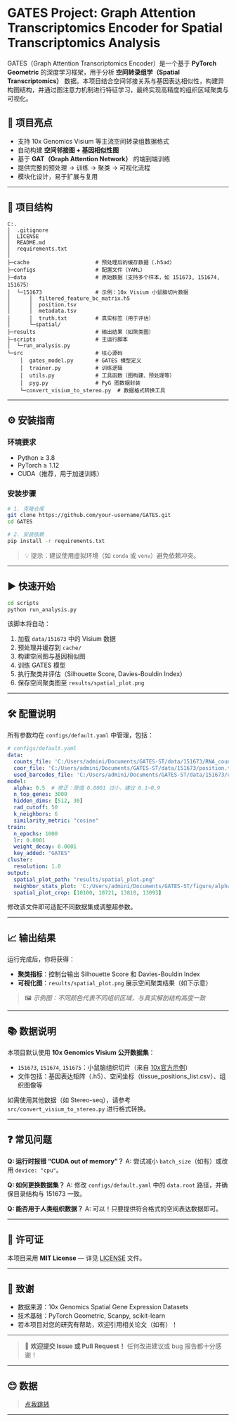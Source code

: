 # GATES Project: Graph Attention Transcriptomics Encoder for Spatial Transcriptomics Analysis

GATES（Graph Attention Transcriptomics Encoder）是一个基于 **PyTorch Geometric** 的深度学习框架，用于分析 **空间转录组学（Spatial Transcriptomics）** 数据。本项目结合空间邻接关系与基因表达相似性，构建异构图结构，并通过图注意力机制进行特征学习，最终实现高精度的组织区域聚类与可视化。

## 📌 项目亮点
- 支持 10x Genomics Visium 等主流空间转录组数据格式
- 自动构建 **空间邻接图 + 基因相似性图**
- 基于 **GAT（Graph Attention Network）** 的端到端训练
- 提供完整的预处理 → 训练 → 聚类 → 可视化流程
- 模块化设计，易于扩展与复用

---

## 📁 项目结构

```
C:.
│  .gitignore
│  LICENSE
│  README.md
│  requirements.txt
│
├─cache                     # 预处理后的缓存数据（.h5ad）
├─configs                   # 配置文件（YAML）
├─data                      # 原始数据（支持多个样本，如 151673, 151674, 151675）
│  └─151673                 # 示例：10x Visium 小鼠脑切片数据
│      │  filtered_feature_bc_matrix.h5
│      │  position.tsv
│      │  metadata.tsv
│      │  truth.txt         # 真实标签（用于评估）
│      └─spatial/
├─results                   # 输出结果（如聚类图）
├─scripts                   # 主运行脚本
│  └─run_analysis.py
└─src                       # 核心源码
    │  gates_model.py       # GATES 模型定义
    │  trainer.py           # 训练逻辑
    │  utils.py             # 工具函数（图构建、预处理等）
    │  pyg.py               # PyG 图数据封装
    └─convert_visium_to_stereo.py  # 数据格式转换工具
```

---

## ⚙️ 安装指南

### 环境要求
- Python ≥ 3.8
- PyTorch ≥ 1.12
- CUDA（推荐，用于加速训练）

### 安装步骤
```bash
# 1. 克隆仓库
git clone https://github.com/your-username/GATES.git
cd GATES

# 2. 安装依赖
pip install -r requirements.txt
```

> 💡 提示：建议使用虚拟环境（如 `conda` 或 `venv`）避免依赖冲突。

---

## ▶️ 快速开始

```bash
cd scripts
python run_analysis.py
```

该脚本将自动：
1. 加载 `data/151673` 中的 Visium 数据
2. 预处理并缓存到 `cache/`
3. 构建空间图与基因相似图
4. 训练 GATES 模型
5. 执行聚类并评估（Silhouette Score, Davies-Bouldin Index）
6. 保存空间聚类图至 `results/spatial_plot.png`

---

## 🛠 配置说明

所有参数均在 `configs/default.yaml` 中管理，包括：

```yaml
# configs/default.yaml
data:
  counts_file: 'C:/Users/admini/Documents/GATES-ST/data/151673/RNA_counts.tsv'
  coor_file: 'C:/Users/admini/Documents/GATES-ST/data/151673/position.tsv'
  used_barcodes_file: 'C:/Users/admini/Documents/GATES-ST/data/151673/used_barcodes.txt'
model:
  alpha: 0.5  # 修正：原值 0.0001 过小，建议 0.1~0.9
  n_top_genes: 3000
  hidden_dims: [512, 30]
  rad_cutoff: 50
  k_neighbors: 6
  similarity_metric: "cosine"
train:
  n_epochs: 1000
  lr: 0.0001
  weight_decay: 0.0001
  key_added: "GATES"
cluster:
  resolution: 1.0
output:
  spatial_plot_path: "results/spatial_plot.png"
  neighbor_stats_plot: 'C:/Users/admini/Documents/GATES-ST/figure/alpha{alpha}_{resolution}_Stereo-seq_Mouse_NumberOfNeighbors.png'
  spatial_plot_crop: [10100, 10721, 13810, 13093]

```

修改该文件即可适配不同数据集或调整超参数。

---

## 📈 输出结果

运行完成后，你将获得：
- **聚类指标**：控制台输出 Silhouette Score 和 Davies-Bouldin Index
- **可视化图**：`results/spatial_plot.png` 展示空间聚类结果（如下示意）

> 🖼️ *示例图：不同颜色代表不同组织区域，与真实解剖结构高度一致*

---

## 📚 数据说明

本项目默认使用 **10x Genomics Visium 公开数据集**：
- `151673`, `151674`, `151675`：小鼠脑组织切片（来自 [10x官方示例](https://support.10xgenomics.com/spatial-gene-expression/datasets)）
- 文件包括：基因表达矩阵（.h5）、空间坐标（tissue_positions_list.csv）、组织图像等

如需使用其他数据（如 Stereo-seq），请参考 `src/convert_visium_to_stereo.py` 进行格式转换。

---

## ❓ 常见问题

**Q: 运行时报错 “CUDA out of memory”？**
A: 尝试减小 `batch_size`（如有）或改用 `device: "cpu"`。

**Q: 如何更换数据集？**
A: 修改 `configs/default.yaml` 中的 `data.root` 路径，并确保目录结构与 151673 一致。

**Q: 能否用于人类组织数据？**
A: 可以！只要提供符合格式的空间表达数据即可。

---

## 📄 许可证

本项目采用 **MIT License** — 详见 [LICENSE](LICENSE) 文件。

---

## 🙏 致谢

- 数据来源：10x Genomics Spatial Gene Expression Datasets
- 技术基础：PyTorch Geometric, Scanpy, scikit-learn
- 若本项目对您的研究有帮助，欢迎引用相关论文（如有）！

---

> 💬 **欢迎提交 Issue 或 Pull Request！** 任何改进建议或 bug 报告都十分感谢！

---

## 😊 数据
> [点我跳转](https://pan.baidu.com/s/1-o-ZnMZmBCksoZ0AEWQ-kg?pwd=nfqr)

---
